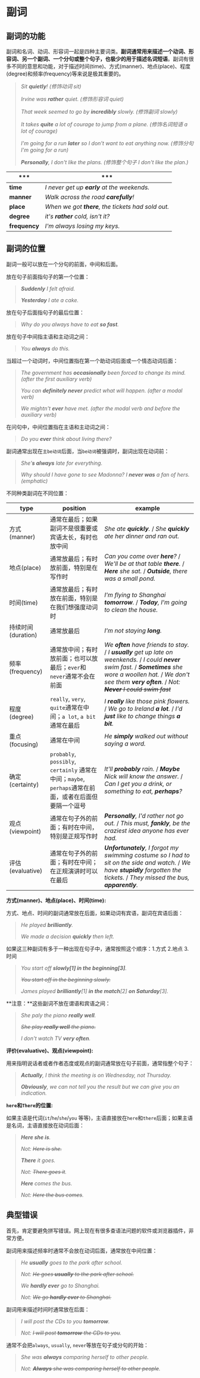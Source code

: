 # 副词

## 副词的功能

副词和名词、动词、形容词一起是四种主要词类。**副词通常用来描述一个动词、形容词、另一个副词、一个分句或整个句子，也极少的用于描述名词短语**。副词有很多不同的意思和功能，对于描述时间(time)、方式(manner)、地点(place)、程度(degree)和频率(frequency)等来说是极其重要的。

> _Sit **quietly**! (修饰动词 sit)_
> 
> _Irvine was **rather** quiet. (修饰形容词 quiet)_
> 
> _That week seemed to go by **incredibly** slowly. (修饰副词 slowly)_
> 
> _It takes **quite** a lot of courage to jump from a plane. (修饰名词短语 a lot of courage)_
> 
> _I'm going for a run **later** so I don't want to eat anything now. (修饰分句 I'm going for a run)_
> 
> _**Personally**, I don't like the plans. (修饰整个句子 I don't like the plan.)_

| ***           | ***                                                |
| ------------- | -------------------------------------------------- |
| **time**      | _I never get up **early** at the weekends._        |
| **manner**    | _Walk across the road **carefully**!_              |
| **place**     | _When we got **there**, the tickets had sold out._ |
| **degree**    | _it's **rather** cold, isn't it?_                  |
| **frequency** | _I'm always losing my keys._                       |

## 副词的位置

副词一般可以放在一个分句的前面，中间和后面。

放在句子前面指句子的第一个位置：

> _**Suddenly** I felt afraid._
> 
> _**Yesterday** I ate a cake._

放在句子后面指句子的最后位置：

> _Why do you always have to eat **so fast**._

放在句子中间指主语和主动词之间：

> _You **always** do this._

当超过一个动词时，中间位置指在第一个助动词后面或一个情态动词后面：

> _The government has **occasionally** been forced to change its mind. (after the first auxiliary verb)_
> 
> _You can **definitely never** predict what will happen. (after a modal verb)_
> 
> _We mightn't **ever** have met. (after the modal verb and before the auxiliary verb)_

在问句中，中间位置指在主语和主动词之间：

> _Do you **ever** think about living there?_

副词通常出现在`主be动词`后面，当`be动词`被强调时，副词出现在动词前：

> _She'**s always** late for everything._
> 
> _Why should I have gone to see Madonna? I **never was** a fan of hers. (emphatic)_

不同种类副词在不同位置：

| type           | position                                                                       | example                                                                                                                                                                                                                                    |
| -------------- | ------------------------------------------------------------------------------ | ------------------------------------------------------------------------------------------------------------------------------------------------------------------------------------------------------------------------------------------ |
| 方式(manner)     | 通常在最后；如果副词不是很重要或宾语太长，有时也放中间                                                    | _She ate **quickly**._ / _She **quickly** ate her dinner and ran out._                                                                                                                                                                     |
| 地点(place)      | 通常放最后；有时放前面，特别是在写作时                                                            | _Can you come over **here**?_ / _We'll be at that table **there**._ / _**Here** she sat._ / _**Outside**, there was a small pond._                                                                                                         |
| 时间(time)       | 通常放最后；有时放在前面，特别是在我们想强度动词时                                                      | _I'm flying to Shanghai **tomorrow**._ / _**Today**, I'm going to clean the house._                                                                                                                                                        |
| 持续时间(duration) | 通常放最后                                                                          | _I'm not staying **long**._                                                                                                                                                                                                                |
| 频率(frequency)  | 通常放中间；有时放前面；也可以放最后；`ever`和`never`通常不会在前面                                       | _We **often** have friends to stay._ / _I **usually** get up late on weenkends._ / _I could **never** swim fast._ / _**Sometimes** she wore a woollen hat._ / _We don't see them **very often**._ / _Not: ~~**Never** I could swim fast~~_ |
| 程度(degree)     | `really`, `very`, `quite`通常在中间；`a lot`, `a bit` 通常在最后                          | _I **really** like those pink flowers._ / _We go to Ireland **a lot**._ / _I'd **just** like to change things **a bit**._                                                                                                                  |
| 重点(focusing)   | 通常在中间                                                                          | _He **simply** walked out without saying a word._                                                                                                                                                                                          |
| 确定(certainty)  | `probably`, `possibly`, `certainly` 通常在中间；`maybe`, `perhaps`通常在前面，或者在后面但要隔一个逗号 | _It'll **probably** rain._ / _**Maybe** Nick will know the answer._ / _Can I get you a drink, or something to eat, **perhaps**?_                                                                                                           |
| 观点(viewpoint)  | 通常在句子外的前面；有时在中间，特别是正规写作时                                                       | _**Personally**, I'd rather not go out._ / _This must, **fankly**, be the craziest idea anyone has ever had._                                                                                                                              |
| 评估(evaluative) | 通常在句子外的前面；有时在中间；在正规演讲时可以在最后                                                    | _**Unfortunately**, I forgot my swimming costume so I had to sit on the side and watch._ / _We have **stupidly** forgotten the tickets._ / _They missed the bus, **apparently**._                                                          |

**方式(manner)、地点(place)、时间(time):** 

方式、地点、时间的副词通常放在后面，如果动词有宾语，副词在宾语后面：

> _He played **brilliantly**._
> 
> _We made a decision **quickly** then left._

如果这三种副词有多于一种出现在句子中，通常按照这个顺序：1.方式 2.地点 3.时间

> _You start off **slowly[1] in the beginning[3]**._
> 
> _~~You start off in the beginning slowly.~~_
> 
> _James played **brilliantly**[1] **in the match**[2] **on Saturday**[3]._

**注意：**这些副词不放在谓语和宾语之间：

> _She paly the piano **really well**._
> 
> _~~She play **really well** the piano.~~_
> 
> _I don't watch TV **very often**._

**评价(evaluative)、观点(viewpoint):**

用来指明说话者或者作者态度或观点的副词通常放在句子前面，通常指整个句子：

> _**Actually**, I think  the meeting is on Wednesday, not Thursday._
> 
> _**Obviously**, we can not tell you the result but we can give you an indication._

**`here`和`There`的位置:**

如果主语是代词(`it`/`he`/`she`/`you` 等等)，主语直接放在`here`和`there`后面；如果主语是名词，主语直接放在动词后面：

> _**Here she is**._
> 
> _Not: ~~Here is she.~~_
> 
> _**There** it goes._
> 
> _Not: ~~There goes it~~._
> 
> _**Here** comes the bus._
> 
> _Not: ~~Here the bus comes~~._

## 典型错误

首先，肯定要避免拼写错误。网上现在有很多查语法问题的软件或浏览器插件，非常方便。

副词用来描述频率时通常不会放在动词后面，通常放在中间位置：

> _He **usually** goes to the park after school._
> 
> _Not: ~~He goes **usually** to the park after school.~~_
> 
> _We **hardly ever** go to Shanghai._
> 
> _Not: ~~We go **hardly ever** to Shanghai.~~_

副词用来描述时间时通常放在后面：

> _I will post the CDs to you **tomorrow**._
> 
> _Not: ~~I will post **tomorrow** the CDs to you~~._

通常不会把`always`, `usually`, `never`等放在句子或分句的开始：

> _She was **always** comparing herself to other people._
> 
> _Not: ~~**Always** she was comparing herself to other people~~._
